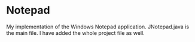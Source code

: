 # Notepad
My implementation of the Windows Notepad application.
JNotepad.java is the main file. I have added the whole project file as well.
